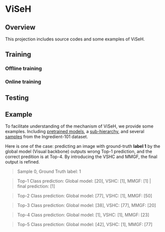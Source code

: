 # ViSeH
## Overview
This projection includes source codes and some examples of ViSeH.
## Training
### Offline training
### Online training
## Testing
## Example
To facilitate understanding of the mechanism of ViSeH, we provide some examples. Including [pretrained models](./model_save/resnet18), a [sub-hierarchy](./hierarchy), and several [samples](./data_food101_demo) from the Ingredient-101 dataset.

Here is one of the case: predicting an image with ground-truth **label 1** by the global model (Visual backbone) outputs wrong Top-1 prediction, and the correct predition is at Top-4. By introducing the VSHC and MMGF, the final output is refined.

> Sample 0, Ground Truth label: 1

> Top-1 Class prediction: Global model: [20], VSHC: [1], MMGF: [1] | final prediction: [1]

> Top-2 Class prediction: Global model: [77], VSHC: [1], MMGF: [50]

> Top-3 Class prediction: Global model: [38], VSHC: [77], MMGF: [20]

> Top-4 Class prediction: Global model: [1], VSHC: [1], MMGF: [23]

> Top-5 Class prediction: Global model: [42], VSHC: [1], MMGF: [77]
